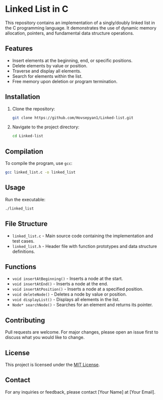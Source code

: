 # Linked List in C

This repository contains an implementation of a singly/doubly linked list in the C programming language. It demonstrates the use of dynamic memory allocation, pointers, and fundamental data structure operations.

## Features
- Insert elements at the beginning, end, or specific positions.
- Delete elements by value or position.
- Traverse and display all elements.
- Search for elements within the list.
- Free memory upon deletion or program termination.

## Installation
1. Clone the repository:
    ```bash
    git clone https://github.com/Hovsepyan1/Linked-list.git
    ```
2. Navigate to the project directory:
    ```bash
    cd Linked-list
    ```

## Compilation
To compile the program, use `gcc`:
```bash
gcc linked_list.c -o linked_list
```

## Usage
Run the executable:
```bash
./linked_list
```

## File Structure
- `linked_list.c` - Main source code containing the implementation and test cases.
- `linked_list.h` - Header file with function prototypes and data structure definitions.

## Functions
- `void insertAtBeginning()` - Inserts a node at the start.
- `void insertAtEnd()` - Inserts a node at the end.
- `void insertAtPosition()` - Inserts a node at a specified position.
- `void deleteNode()` - Deletes a node by value or position.
- `void displayList()` - Displays all elements in the list.
- `Node* searchNode()` - Searches for an element and returns its pointer.

## Contributing
Pull requests are welcome. For major changes, please open an issue first to discuss what you would like to change.

## License
This project is licensed under the [MIT License](LICENSE).

## Contact
For any inquiries or feedback, please contact [Your Name] at [Your Email].

